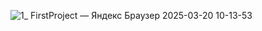 ![1_ FirstProject — Яндекс Браузер 2025-03-20 10-13-53](https://github.com/user-attachments/assets/8de03e44-3e1b-4855-a2d2-d3c4ed04ee74)

